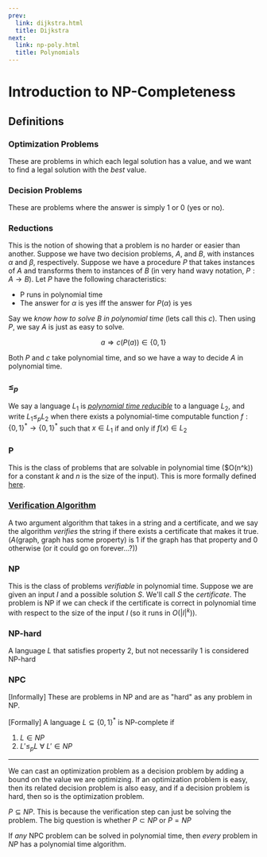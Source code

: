 ```yaml
---
prev:
  link: dijkstra.html
  title: Dijkstra
next:
  link: np-poly.html
  title: Polynomials
---
```


# Introduction to NP-Completeness

## Definitions

### Optimization Problems

These are problems in which each legal solution has a value, and we want to find
a legal solution with the _best_ value.

### Decision Problems

These are problems where the answer is simply 1 or 0 (yes or no).

### Reductions

This is the notion of showing that a problem is no harder or easier than
another. Suppose we have two decision problems, $A$, and $B$, with instances
$\alpha$ and $\beta$, respectively. Suppose we have a procedure $P$ that takes
instances of $A$ and transforms them to instances of $B$ (in very hand wavy
notation, $P: A \rightarrow B$). Let $P$ have the following characteristics:

- P runs in polynomial time
- The answer for $\alpha$ is yes iff the answer for $P(\alpha)$ is yes

Say we _know how to solve_ $B$ _in polynomial time_ (lets call this $c$). Then using $P$, we say $A$
is just as easy to solve.

$$
a \Rightarrow c(P(a)) \in \{0,1\} 
$$

Both $P$ and $c$ take polynomial time, and so we have a way to decide $A$ in
polynomial time.

### $\leq_p$

We say a language $L_1$ is [_polynomial time reducible_](np-reductions.html) to a language $L_2$, and
write $L_1 \leq_p L_2$ when there exists a polynomial-time computable function
$f: \{0,1\}^* \rightarrow \{0,1\}^*$ such that $x \in L_1$ if and only if $f(x)
\in L_2$

### P

This is the class of problems that are solvable in polynomial time ($O(n^k)) for
a constant $k$ and $n$ is the size of the input). This is more formally defined
[here](np-poly.html).

### [Verification Algorithm](np-polyver.html)

A two argument algorithm that takes in a string and a certificate, and we say
the algorithm _verifies_ the string if there exists a certificate that makes it
true. ($A$(graph, graph has some property) is 1 if the graph has that property
and 0 otherwise (or it could go on forever...?))

### NP

This is the class of problems _verifiable_ in polynomial time. Suppose we are
given an input $I$ and a possible solution $S$. We'll call $S$ the
_certificate_. The problem is NP if we can check if the certificate is correct
in polynomial time with respect to the size of the input $I$ (so it runs in
$O(|I|^k)$).

### NP-hard

A language $L$ that satisfies property 2, but not necessarily 1 is considered
NP-hard



### NPC

[Informally] These are problems in NP and are as "hard" as any problem in NP.

[Formally] A language $L \subseteq \{0,1\}^*$ is NP-complete if 

1. $L \in NP$
2. $L' \leq_p L \ \forall \ L' \in NP$

---

We can cast an optimization problem as a decision problem by adding a bound on
the value we are optimizing. If an optimization problem is easy, then its
related decision problem is also easy, and if a decision problem is hard, then
so is the optimization problem.

$P \subseteq NP$. This is because the verification step can just be solving the
problem. The big question is whether $P \subset NP$ or $P = NP$

If _any_ NPC problem can be solved in polynomial time, then _every_ problem in
$NP$ has a polynomial time algorithm. 

